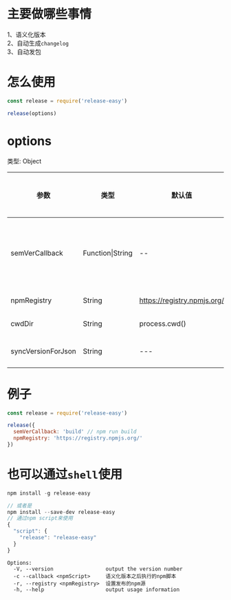 # 主要做哪些事情

1、语义化版本</br>
2、自动生成`changelog`</br>
3、自动发包</br>

# 怎么使用

```javascript
const release = require('release-easy')

release(options)
```

# options

类型: Object

参数 | 类型 | 默认值 | 是否必须 | 说明
---|---|---|---|---
semVerCallback|Function&#124;String|--|否|语义化版本之后要做的事情，可以传递回调函数引用，或者一个`npm scripts`指令
npmRegistry|String|https://registry.npmjs.org/|否|要发布npm的源
cwdDir|String|process.cwd()|否|自定义发布目录
syncVersionForJson|String|---|否|需要同步发布版本的package.json

# 例子

```javascript
const release = require('release-easy')

release({
  semVerCallback: 'build' // npm run build
  npmRegistry: 'https://registry.npmjs.org/'
})
```

# 也可以通过`shell`使用

```javascript
npm install -g release-easy

// 或者是
npm install --save-dev release-easy
// 通过npm script来使用
{
  "script": {
    "release": "release-easy"
  }
}
```

```
Options:
  -V, --version                 output the version number
  -c --callback <npmScript>     语义化版本之后执行的npm脚本
  -r, --registry <npmRegistry>  设置发布的npm源
  -h, --help                    output usage information
```
